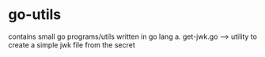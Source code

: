 # go-utils
contains small go programs/utils written in go lang
a. get-jwk.go --> utility to create a simple jwk file from the secret